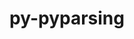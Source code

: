 ---
title: "py-pyparsing"
layout: cache
categories: [package, develop-2023-10-29]
meta: {"versions": ["3.0.9"], "compilers": ["apple-clang@=15.0.0", "gcc@=11.1.0", "gcc@=11.3.0", "gcc@=11.4.0", "gcc@=7.5.0", "gcc@=9.4.0", "oneapi@=2023.2.0"], "oss": ["ubuntu18.04", "ubuntu20.04", "ubuntu22.04", "ventura"], "platforms": ["darwin", "linux"], "targets": ["aarch64", "neoverse_v1", "ppc64le", "x86_64_v3"], "stacks": ["data-vis-sdk", "e4s", "e4s-neoverse_v1", "e4s-oneapi", "e4s-power", "e4s-rocm-external", "ml-darwin-aarch64-mps", "ml-linux-x86_64-cpu", "ml-linux-x86_64-cuda", "ml-linux-x86_64-rocm", "radiuss", "root"], "num_specs": 11, "num_specs_by_stack": {"root": 11, "ml-darwin-aarch64-mps": 1, "radiuss": 1, "e4s-neoverse_v1": 1, "e4s-power": 1, "data-vis-sdk": 1, "e4s": 2, "e4s-rocm-external": 1, "e4s-oneapi": 2, "ml-linux-x86_64-cuda": 2, "ml-linux-x86_64-cpu": 2, "ml-linux-x86_64-rocm": 2}}
spec_details: [{"hash": "ghigo2pmzqrjqiq2lhydjcfqkz27bpf7", "compiler": "apple-clang@=15.0.0", "versions": ["3.0.9"], "os": "ventura", "platform": "darwin", "target": "aarch64", "variants": ["build_system=python_pip"], "stacks": ["root", "ml-darwin-aarch64-mps"], "size": "-", "tarball": "https://binaries.spack.io/releases/develop-2023-10-29/build_cache/darwin-ventura-aarch64/apple-clang-15.0.0/py-pyparsing-3.0.9/darwin-ventura-aarch64-apple-clang-15.0.0-py-pyparsing-3.0.9-ghigo2pmzqrjqiq2lhydjcfqkz27bpf7.spack"}, {"hash": "kdszsapdmjhfb3bmgtfdy5b6ipvwauyh", "compiler": "gcc@=7.5.0", "versions": ["3.0.9"], "os": "ubuntu18.04", "platform": "linux", "target": "x86_64_v3", "variants": ["build_system=python_pip"], "stacks": ["radiuss", "root"], "size": "-", "tarball": "https://binaries.spack.io/releases/develop-2023-10-29/build_cache/linux-ubuntu18.04-x86_64_v3/gcc-7.5.0/py-pyparsing-3.0.9/linux-ubuntu18.04-x86_64_v3-gcc-7.5.0-py-pyparsing-3.0.9-kdszsapdmjhfb3bmgtfdy5b6ipvwauyh.spack"}, {"hash": "3kgxfiydwev767lwvygofoi3iigde7yu", "compiler": "gcc@=11.4.0", "versions": ["3.0.9"], "os": "ubuntu20.04", "platform": "linux", "target": "neoverse_v1", "variants": ["build_system=python_pip"], "stacks": ["root", "e4s-neoverse_v1"], "size": "-", "tarball": "https://binaries.spack.io/releases/develop-2023-10-29/build_cache/linux-ubuntu20.04-neoverse_v1/gcc-11.4.0/py-pyparsing-3.0.9/linux-ubuntu20.04-neoverse_v1-gcc-11.4.0-py-pyparsing-3.0.9-3kgxfiydwev767lwvygofoi3iigde7yu.spack"}, {"hash": "ukp2jmdg2lwm5buyotyajqusauezdne7", "compiler": "gcc@=9.4.0", "versions": ["3.0.9"], "os": "ubuntu20.04", "platform": "linux", "target": "ppc64le", "variants": ["build_system=python_pip"], "stacks": ["root", "e4s-power"], "size": "-", "tarball": "https://binaries.spack.io/releases/develop-2023-10-29/build_cache/linux-ubuntu20.04-ppc64le/gcc-9.4.0/py-pyparsing-3.0.9/linux-ubuntu20.04-ppc64le-gcc-9.4.0-py-pyparsing-3.0.9-ukp2jmdg2lwm5buyotyajqusauezdne7.spack"}, {"hash": "akxako6v3rs3r7ymy5xnjoljsoj2iaj3", "compiler": "gcc@=11.1.0", "versions": ["3.0.9"], "os": "ubuntu20.04", "platform": "linux", "target": "x86_64_v3", "variants": ["build_system=python_pip"], "stacks": ["root", "data-vis-sdk"], "size": "-", "tarball": "https://binaries.spack.io/releases/develop-2023-10-29/build_cache/linux-ubuntu20.04-x86_64_v3/gcc-11.1.0/py-pyparsing-3.0.9/linux-ubuntu20.04-x86_64_v3-gcc-11.1.0-py-pyparsing-3.0.9-akxako6v3rs3r7ymy5xnjoljsoj2iaj3.spack"}, {"hash": "jeexcnvimb7syuthuttojvyj2bjzxbx2", "compiler": "gcc@=11.4.0", "versions": ["3.0.9"], "os": "ubuntu20.04", "platform": "linux", "target": "x86_64_v3", "variants": ["build_system=python_pip"], "stacks": ["e4s", "root", "e4s-rocm-external"], "size": "-", "tarball": "https://binaries.spack.io/releases/develop-2023-10-29/build_cache/linux-ubuntu20.04-x86_64_v3/gcc-11.4.0/py-pyparsing-3.0.9/linux-ubuntu20.04-x86_64_v3-gcc-11.4.0-py-pyparsing-3.0.9-jeexcnvimb7syuthuttojvyj2bjzxbx2.spack"}, {"hash": "d7ogp2bbkq2gzaot5p62vqo6eknatoll", "compiler": "gcc@=11.4.0", "versions": ["3.0.9"], "os": "ubuntu20.04", "platform": "linux", "target": "x86_64_v3", "variants": ["build_system=python_pip"], "stacks": ["e4s", "root"], "size": "-", "tarball": "https://binaries.spack.io/releases/develop-2023-10-29/build_cache/linux-ubuntu20.04-x86_64_v3/gcc-11.4.0/py-pyparsing-3.0.9/linux-ubuntu20.04-x86_64_v3-gcc-11.4.0-py-pyparsing-3.0.9-d7ogp2bbkq2gzaot5p62vqo6eknatoll.spack"}, {"hash": "veca36qipqfl6ydf6ustw7fxc6xbrjzx", "compiler": "oneapi@=2023.2.0", "versions": ["3.0.9"], "os": "ubuntu20.04", "platform": "linux", "target": "x86_64_v3", "variants": ["build_system=python_pip"], "stacks": ["e4s-oneapi", "root"], "size": "-", "tarball": "https://binaries.spack.io/releases/develop-2023-10-29/build_cache/linux-ubuntu20.04-x86_64_v3/oneapi-2023.2.0/py-pyparsing-3.0.9/linux-ubuntu20.04-x86_64_v3-oneapi-2023.2.0-py-pyparsing-3.0.9-veca36qipqfl6ydf6ustw7fxc6xbrjzx.spack"}, {"hash": "hbkekgpvlaidmhe77qtmkn3ib5v55b7w", "compiler": "oneapi@=2023.2.0", "versions": ["3.0.9"], "os": "ubuntu20.04", "platform": "linux", "target": "x86_64_v3", "variants": ["build_system=python_pip"], "stacks": ["e4s-oneapi", "root"], "size": "-", "tarball": "https://binaries.spack.io/releases/develop-2023-10-29/build_cache/linux-ubuntu20.04-x86_64_v3/oneapi-2023.2.0/py-pyparsing-3.0.9/linux-ubuntu20.04-x86_64_v3-oneapi-2023.2.0-py-pyparsing-3.0.9-hbkekgpvlaidmhe77qtmkn3ib5v55b7w.spack"}, {"hash": "5qzyufpryopc2air4xxkfl3ji5gbor6m", "compiler": "gcc@=11.3.0", "versions": ["3.0.9"], "os": "ubuntu22.04", "platform": "linux", "target": "x86_64_v3", "variants": ["build_system=python_pip"], "stacks": ["root", "ml-linux-x86_64-cuda", "ml-linux-x86_64-cpu", "ml-linux-x86_64-rocm"], "size": "-", "tarball": "https://binaries.spack.io/releases/develop-2023-10-29/build_cache/linux-ubuntu22.04-x86_64_v3/gcc-11.3.0/py-pyparsing-3.0.9/linux-ubuntu22.04-x86_64_v3-gcc-11.3.0-py-pyparsing-3.0.9-5qzyufpryopc2air4xxkfl3ji5gbor6m.spack"}, {"hash": "rbzk2gzdfpcxdo5rq7t76z35pvy5c42e", "compiler": "gcc@=11.3.0", "versions": ["3.0.9"], "os": "ubuntu22.04", "platform": "linux", "target": "x86_64_v3", "variants": ["build_system=python_pip"], "stacks": ["root", "ml-linux-x86_64-cuda", "ml-linux-x86_64-cpu", "ml-linux-x86_64-rocm"], "size": "-", "tarball": "https://binaries.spack.io/releases/develop-2023-10-29/build_cache/linux-ubuntu22.04-x86_64_v3/gcc-11.3.0/py-pyparsing-3.0.9/linux-ubuntu22.04-x86_64_v3-gcc-11.3.0-py-pyparsing-3.0.9-rbzk2gzdfpcxdo5rq7t76z35pvy5c42e.spack"}]
---
